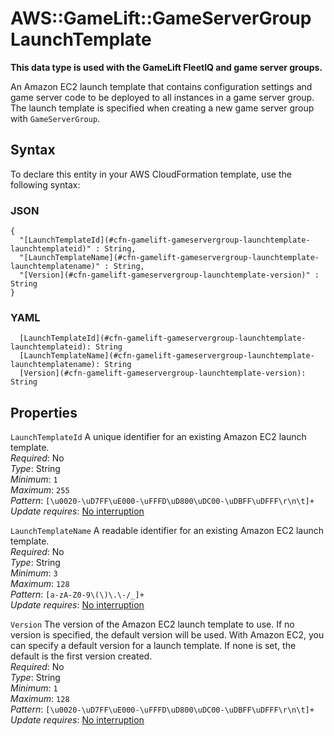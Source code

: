 # AWS::GameLift::GameServerGroup LaunchTemplate<a name="aws-properties-gamelift-gameservergroup-launchtemplate"></a>

**This data type is used with the GameLift FleetIQ and game server groups\.**

An Amazon EC2 launch template that contains configuration settings and game server code to be deployed to all instances in a game server group\. The launch template is specified when creating a new game server group with `GameServerGroup`\.

## Syntax<a name="aws-properties-gamelift-gameservergroup-launchtemplate-syntax"></a>

To declare this entity in your AWS CloudFormation template, use the following syntax:

### JSON<a name="aws-properties-gamelift-gameservergroup-launchtemplate-syntax.json"></a>

```
{
  "[LaunchTemplateId](#cfn-gamelift-gameservergroup-launchtemplate-launchtemplateid)" : String,
  "[LaunchTemplateName](#cfn-gamelift-gameservergroup-launchtemplate-launchtemplatename)" : String,
  "[Version](#cfn-gamelift-gameservergroup-launchtemplate-version)" : String
}
```

### YAML<a name="aws-properties-gamelift-gameservergroup-launchtemplate-syntax.yaml"></a>

```
  [LaunchTemplateId](#cfn-gamelift-gameservergroup-launchtemplate-launchtemplateid): String
  [LaunchTemplateName](#cfn-gamelift-gameservergroup-launchtemplate-launchtemplatename): String
  [Version](#cfn-gamelift-gameservergroup-launchtemplate-version): String
```

## Properties<a name="aws-properties-gamelift-gameservergroup-launchtemplate-properties"></a>

`LaunchTemplateId` <a name="cfn-gamelift-gameservergroup-launchtemplate-launchtemplateid"></a>
A unique identifier for an existing Amazon EC2 launch template\.  
_Required_: No  
_Type_: String  
_Minimum_: `1`  
_Maximum_: `255`  
_Pattern_: `[\u0020-\uD7FF\uE000-\uFFFD\uD800\uDC00-\uDBFF\uDFFF\r\n\t]+`  
_Update requires_: [No interruption](https://docs.aws.amazon.com/AWSCloudFormation/latest/UserGuide/using-cfn-updating-stacks-update-behaviors.html#update-no-interrupt)

`LaunchTemplateName` <a name="cfn-gamelift-gameservergroup-launchtemplate-launchtemplatename"></a>
A readable identifier for an existing Amazon EC2 launch template\.  
_Required_: No  
_Type_: String  
_Minimum_: `3`  
_Maximum_: `128`  
_Pattern_: `[a-zA-Z0-9\(\)\.\-/_]+`  
_Update requires_: [No interruption](https://docs.aws.amazon.com/AWSCloudFormation/latest/UserGuide/using-cfn-updating-stacks-update-behaviors.html#update-no-interrupt)

`Version` <a name="cfn-gamelift-gameservergroup-launchtemplate-version"></a>
The version of the Amazon EC2 launch template to use\. If no version is specified, the default version will be used\. With Amazon EC2, you can specify a default version for a launch template\. If none is set, the default is the first version created\.  
_Required_: No  
_Type_: String  
_Minimum_: `1`  
_Maximum_: `128`  
_Pattern_: `[\u0020-\uD7FF\uE000-\uFFFD\uD800\uDC00-\uDBFF\uDFFF\r\n\t]+`  
_Update requires_: [No interruption](https://docs.aws.amazon.com/AWSCloudFormation/latest/UserGuide/using-cfn-updating-stacks-update-behaviors.html#update-no-interrupt)
